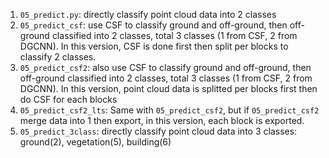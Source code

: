 1. `05_predict.py`: directly classify point cloud data into 2 classes
2. `05_predict_csf`: use CSF to classify ground and off-ground, then off-ground classified into 2 classes, total 3 classes (1 from CSF, 2 from DGCNN). In this version, CSF is done first then split per blocks to classify 2 classes.
3. `05_predict_csf2`: also use CSF to classify ground and off-ground, then off-ground classified into 2 classes, total 3 classes (1 from CSF, 2 from DGCNN). In this version, point cloud data is splitted per blocks first then do CSF for each blocks
4. `05_predict_csf2_lts`: Same with `05_predict_csf2`, but if `05_predict_csf2` merge data into 1 then export, in this version, each block is exported.
5. `05_predict_3class`: directly classify point cloud data into 3 classes: ground(2), vegetation(5), building(6)
